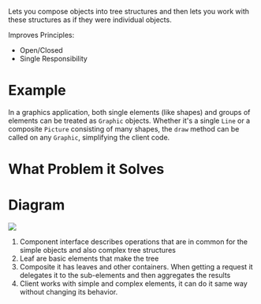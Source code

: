 Lets you compose objects into tree structures and then lets you work with these structures as if they were individual objects.

Improves Principles:
- Open/Closed
- Single Responsibility

# Example
In a graphics application, both single elements (like shapes) and groups of elements can be treated as `Graphic` objects. Whether it's a single `Line` or a composite `Picture` consisting of many shapes, the `draw` method can be called on any `Graphic`, simplifying the client code.

# What Problem it Solves

# Diagram
![](https://i.imgur.com/bn586EN.png)
1. Component interface describes operations that are in common for the simple objects and also complex tree structures
2. Leaf are basic elements that make the tree
3. Composite it has leaves and other containers. When getting a request it delegates it to the sub-elements and then aggregates the results
4. Client works with simple and complex elements, it can do it same way without changing its behavior.